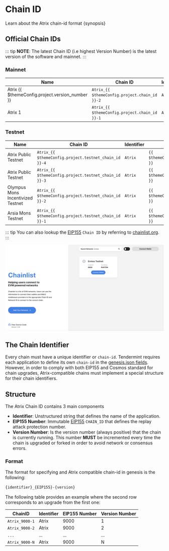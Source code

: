 <!--
order: 3
-->

# Chain ID

Learn about the Atrix chain-id format {synopsis}

## Official Chain IDs

::: tip
**NOTE**: The latest Chain ID (i.e highest Version Number) is the latest version of the software and mainnet.
:::

### Mainnet

| Name                                            | Chain ID                                      | Identifier | EIP155 Number                         | Version Number                              |
| ----------------------------------------------- | --------------------------------------------- | ---------- | ------------------------------------- | ------------------------------------------- |
| Atrix {{ $themeConfig.project.version_number }} | `Atrix_{{ $themeConfig.project.chain_id }}-2` | `Atrix`    | `{{ $themeConfig.project.chain_id }}` | `{{ $themeConfig.project.version_number }}` |
| Atrix 1                                         | `Atrix_{{ $themeConfig.project.chain_id }}-1` | `Atrix`    | `{{ $themeConfig.project.chain_id }}` | `1`                                         |

### Testnet

| Name                              | Chain ID                                              | Identifier | EIP155 Number                                 | Version Number                                      |
| --------------------------------- | ----------------------------------------------------- | ---------- | --------------------------------------------- | --------------------------------------------------- |
| Atrix Public Testnet              | `Atrix_{{ $themeConfig.project.testnet_chain_id }}-4` | `Atrix`    | `{{ $themeConfig.project.testnet_chain_id }}` | `{{ $themeConfig.project.testnet_version_number }}` |
| Atrix Public Testnet              | `Atrix_{{ $themeConfig.project.testnet_chain_id }}-3` | `Atrix`    | `{{ $themeConfig.project.testnet_chain_id }}` | `3`                                                 |
| Olympus Mons Incentivized Testnet | `Atrix_{{ $themeConfig.project.testnet_chain_id }}-2` | `Atrix`    | `{{ $themeConfig.project.testnet_chain_id }}` | `2`                                                 |
| Arsia Mons Testnet                | `Atrix_{{ $themeConfig.project.testnet_chain_id }}-1` | `Atrix`    | `{{ $themeConfig.project.testnet_chain_id }}` | `1`                                                 |

::: tip
You can also lookup the [EIP155](https://github.com/ethereum/EIPs/blob/master/EIPS/eip-155.md) `Chain ID` by referring to [chainlist.org](https://chainlist.org/).
:::

![chainlist.org website](./../../img/chainlist.png)

## The Chain Identifier

Every chain must have a unique identifier or `chain-id`. Tendermint requires each application to
define its own `chain-id` in the [genesis.json fields](https://docs.tendermint.com/master/spec/core/genesis.html#genesis-fields). However, in order to comply with both EIP155 and Cosmos standard for chain upgrades, Atrix-compatible chains must implement a special structure for their chain identifiers.

## Structure

The Atrix Chain ID contains 3 main components

- **Identifier**: Unstructured string that defines the name of the application.
- **EIP155 Number**: Immutable [EIP155](https://github.com/ethereum/EIPs/blob/master/EIPS/eip-155.md) `CHAIN_ID` that defines the replay attack protection number.
- **Version Number**: Is the version number (always positive) that the chain is currently running.
This number **MUST** be incremented every time the chain is upgraded or forked in order to avoid network or consensus errors.

### Format

The format for specifying and Atrix compatible chain-id in genesis is the following:

```bash
{identifier}_{EIP155}-{version}
```

The following table provides an example where the second row corresponds to an upgrade from the first one:

| ChainID        | Identifier | EIP155 Number | Version Number |
| -------------- | ---------- | ------------- | -------------- |
| `Atrix_9000-1` | Atrix      | 9000          | 1              |
| `Atrix_9000-2` | Atrix      | 9000          | 2              |
| `...`          | ...        | ...           | ...            |
| `Atrix_9000-N` | Atrix      | 9000          | N              |
